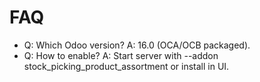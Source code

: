 # FAQ

- Q: Which Odoo version? A: 16.0 (OCA/OCB packaged).
- Q: How to enable? A: Start server with --addon stock_picking_product_assortment or install in UI.
